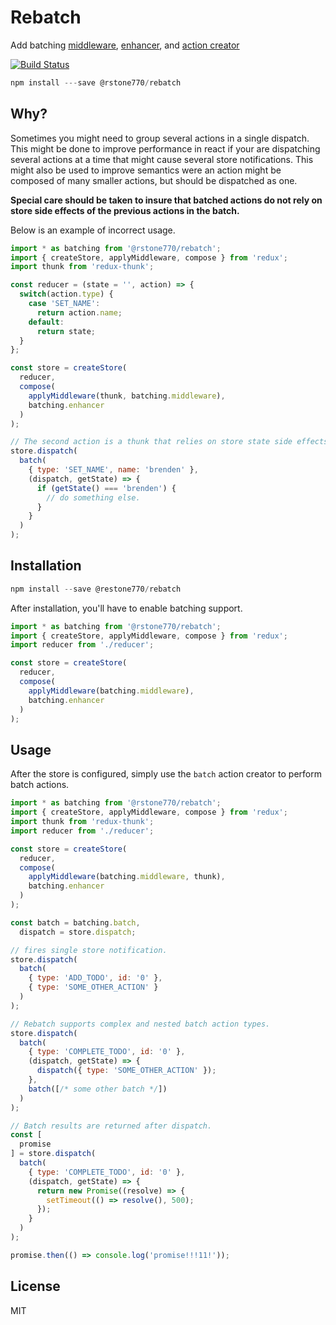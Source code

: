 Rebatch
=======

Add batching [middleware](http://redux.js.org/docs/Glossary.html#middleware), [enhancer](http://redux.js.org/docs/Glossary.html#store-enhancer), and [action creator](http://redux.js.org/docs/Glossary.html##action-creator)

[![Build Status](https://travis-ci.org/rstone770/rebatch.svg?branch=master)](https://travis-ci.org/rstone770/rebatch)

```js
npm install ---save @rstone770/rebatch
```

## Why?

Sometimes you might need to group several actions in a single dispatch. This might be done to improve performance in react if your are dispatching several actions at a time that might cause several store notifications. This might also be used to improve semantics were an action might be composed of many smaller actions, but should be dispatched as one.

__Special care should be taken to insure that batched actions do not rely on store side effects of the previous actions in the batch.__

Below is an example of incorrect usage.

```js
import * as batching from '@rstone770/rebatch';
import { createStore, applyMiddleware, compose } from 'redux';
import thunk from 'redux-thunk';

const reducer = (state = '', action) => {
  switch(action.type) {
    case 'SET_NAME':
      return action.name;
    default:
      return state;
  }
};

const store = createStore(
  reducer,
  compose(
    applyMiddleware(thunk, batching.middleware),
    batching.enhancer
  )
);

// The second action is a thunk that relies on store state side effects which will not exist until the batch is executed.
store.dispatch(
  batch(
    { type: 'SET_NAME', name: 'brenden' },
    (dispatch, getState) => {
      if (getState() === 'brenden') {
        // do something else.
      }
    }
  )
);
```

## Installation

```js
npm install --save @restone770/rebatch
```

After installation, you'll have to enable batching support.

```js
import * as batching from '@rstone770/rebatch';
import { createStore, applyMiddleware, compose } from 'redux';
import reducer from './reducer';

const store = createStore(
  reducer,
  compose(
    applyMiddleware(batching.middleware),
    batching.enhancer
  )
);
```

## Usage

After the store is configured, simply use the `batch` action creator to perform batch actions.

```js
import * as batching from '@rstone770/rebatch';
import { createStore, applyMiddleware, compose } from 'redux';
import thunk from 'redux-thunk';
import reducer from './reducer';

const store = createStore(
  reducer,
  compose(
    applyMiddleware(batching.middleware, thunk),
    batching.enhancer
  )
);

const batch = batching.batch,
  dispatch = store.dispatch;

// fires single store notification.
store.dispatch(
  batch(
    { type: 'ADD_TODO', id: '0' },
    { type: 'SOME_OTHER_ACTION' }
  )
);

// Rebatch supports complex and nested batch action types.
store.dispatch(
  batch(
    { type: 'COMPLETE_TODO', id: '0' },
    (dispatch, getState) => {
      dispatch({ type: 'SOME_OTHER_ACTION' });
    },
    batch([/* some other batch */])
  )
);

// Batch results are returned after dispatch.
const [
  promise
] = store.dispatch(
  batch(
    { type: 'COMPLETE_TODO', id: '0' },
    (dispatch, getState) => {
      return new Promise((resolve) => {
        setTimeout(() => resolve(), 500);
      });
    }
  )
);

promise.then(() => console.log('promise!!!11!'));
```

## License

MIT
